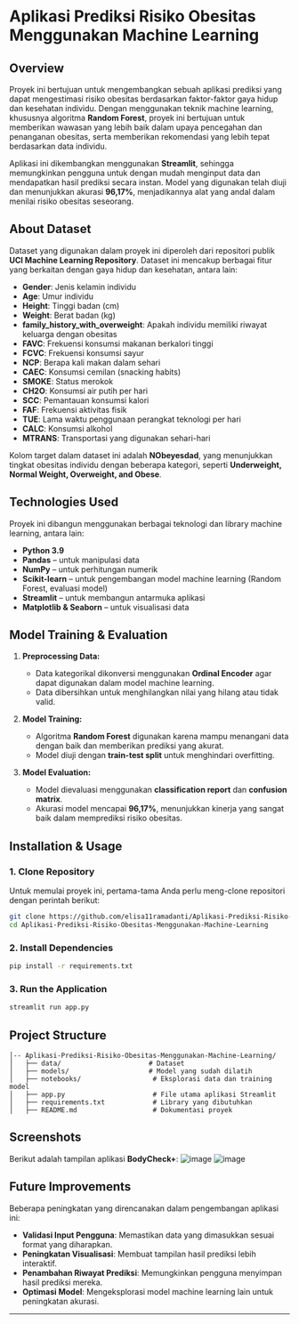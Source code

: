 # **Aplikasi Prediksi Risiko Obesitas Menggunakan Machine Learning**

## **Overview**
Proyek ini bertujuan untuk mengembangkan sebuah aplikasi prediksi yang dapat mengestimasi risiko obesitas berdasarkan faktor-faktor gaya hidup dan kesehatan individu. Dengan menggunakan teknik machine learning, khususnya algoritma **Random Forest**, proyek ini bertujuan untuk memberikan wawasan yang lebih baik dalam upaya pencegahan dan penanganan obesitas, serta memberikan rekomendasi yang lebih tepat berdasarkan data individu.

Aplikasi ini dikembangkan menggunakan **Streamlit**, sehingga memungkinkan pengguna untuk dengan mudah menginput data dan mendapatkan hasil prediksi secara instan. Model yang digunakan telah diuji dan menunjukkan akurasi **96,17%**, menjadikannya alat yang andal dalam menilai risiko obesitas seseorang.

## **About Dataset**
Dataset yang digunakan dalam proyek ini diperoleh dari repositori publik **UCI Machine Learning Repository**. Dataset ini mencakup berbagai fitur yang berkaitan dengan gaya hidup dan kesehatan, antara lain:

- **Gender**: Jenis kelamin individu
- **Age**: Umur individu
- **Height**: Tinggi badan (cm)
- **Weight**: Berat badan (kg)
- **family_history_with_overweight**: Apakah individu memiliki riwayat keluarga dengan obesitas
- **FAVC**: Frekuensi konsumsi makanan berkalori tinggi
- **FCVC**: Frekuensi konsumsi sayur
- **NCP**: Berapa kali makan dalam sehari
- **CAEC**: Konsumsi cemilan (snacking habits)
- **SMOKE**: Status merokok
- **CH2O**: Konsumsi air putih per hari
- **SCC**: Pemantauan konsumsi kalori
- **FAF**: Frekuensi aktivitas fisik
- **TUE**: Lama waktu penggunaan perangkat teknologi per hari
- **CALC**: Konsumsi alkohol
- **MTRANS**: Transportasi yang digunakan sehari-hari

Kolom target dalam dataset ini adalah **NObeyesdad**, yang menunjukkan tingkat obesitas individu dengan beberapa kategori, seperti **Underweight, Normal Weight, Overweight, and Obese**.

## **Technologies Used**
Proyek ini dibangun menggunakan berbagai teknologi dan library machine learning, antara lain:
- **Python 3.9**
- **Pandas** – untuk manipulasi data
- **NumPy** – untuk perhitungan numerik
- **Scikit-learn** – untuk pengembangan model machine learning (Random Forest, evaluasi model)
- **Streamlit** – untuk membangun antarmuka aplikasi
- **Matplotlib & Seaborn** – untuk visualisasi data

## **Model Training & Evaluation**
1. **Preprocessing Data:**
   - Data kategorikal dikonversi menggunakan **Ordinal Encoder** agar dapat digunakan dalam model machine learning.
   - Data dibersihkan untuk menghilangkan nilai yang hilang atau tidak valid.

2. **Model Training:**
   - Algoritma **Random Forest** digunakan karena mampu menangani data dengan baik dan memberikan prediksi yang akurat.
   - Model diuji dengan **train-test split** untuk menghindari overfitting.

3. **Model Evaluation:**
   - Model dievaluasi menggunakan **classification report** dan **confusion matrix**.
   - Akurasi model mencapai **96,17%**, menunjukkan kinerja yang sangat baik dalam memprediksi risiko obesitas.

## **Installation & Usage**
### **1. Clone Repository**
Untuk memulai proyek ini, pertama-tama Anda perlu meng-clone repositori dengan perintah berikut:
```bash
git clone https://github.com/elisa11ramadanti/Aplikasi-Prediksi-Risiko-Obesitas-Menggunakan-Machine-Learning.git
cd Aplikasi-Prediksi-Risiko-Obesitas-Menggunakan-Machine-Learning
```

### **2. Install Dependencies**
```bash
pip install -r requirements.txt
```

### **3. Run the Application**
```bash
streamlit run app.py
```

## **Project Structure**
```
│-- Aplikasi-Prediksi-Risiko-Obesitas-Menggunakan-Machine-Learning/
│   ├── data/                      # Dataset
│   ├── models/                    # Model yang sudah dilatih
│   ├── notebooks/                  # Eksplorasi data dan training model
│   ├── app.py                      # File utama aplikasi Streamlit
│   ├── requirements.txt            # Library yang dibutuhkan
│   ├── README.md                   # Dokumentasi proyek
```

## **Screenshots**
Berikut adalah tampilan aplikasi **BodyCheck+**:
![image](https://github.com/user-attachments/assets/7de02373-74a3-45be-b41f-8807a07dab72)
![image](https://github.com/user-attachments/assets/2b63ab4b-787f-424d-99fe-88a1a0434078)

## **Future Improvements**
Beberapa peningkatan yang direncanakan dalam pengembangan aplikasi ini:
- **Validasi Input Pengguna**: Memastikan data yang dimasukkan sesuai format yang diharapkan.
- **Peningkatan Visualisasi**: Membuat tampilan hasil prediksi lebih interaktif.
- **Penambahan Riwayat Prediksi**: Memungkinkan pengguna menyimpan hasil prediksi mereka.
- **Optimasi Model**: Mengeksplorasi model machine learning lain untuk peningkatan akurasi.


---
